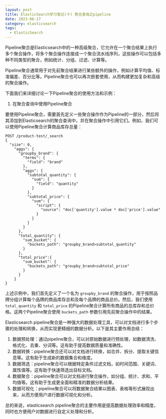 ```yaml
---
layout: post
title: ElasticSearch学习笔记(十) 聚合查询之pipeline
date: 2023-06-17 
category: elasticsearch
tags:
  - ElasticSearch 
---
```


Pipeline聚合是Elasticsearch中的一种高级聚合，它允许在一个聚合结果上执行多个聚合操作，将多个聚合操作连接成一个聚合流水线序列，这些操作可以包括多种不同类型的聚合，例如统计、分组、过滤、计算等。

Pipeline聚合通常用于对先前聚合结果进行某些额外的操作，例如计算平均值、标准偏差、百分比等。Pipeline聚合也可以再次嵌套使用，从而构建更加复杂和高级的聚合操作。

下面我们来详细讨论一下Pipeline聚合的使用方法和示例：

1. 在聚合查询中使用Pipeline聚合

要使用Pipeline聚合，需要首先定义一些聚合操作作为Pipeline的一部分，然后将其添加到Elasticsearch的聚合查询中，并在聚合操作中引用它们。例如，我们可以使用Pipeline聚合计算商品库存总量：

```
POST /product-test/_search
{
  "size": 0,
    "aggs": {
      "groupby_brand": {
        "terms": {
          "field": "brand"
        },
        "aggs": {
          "subtotal_quantity": {
            "sum": {
              "field": "quantity"
            }
          },
          "subtotal_price": {
            "sum": {
              "script": {
                "source": "doc['quantity'].value * doc['price'].value"
              }
            }
          }
        }
      },
      "total_quantity": {
        "sum_bucket": {
          "buckets_path": "groupby_brand>subtotal_quantity"
        }
      },
      "total_price":{
        "sum_bucket": {
          "buckets_path": "groupby_brand>subtotal_price"
        }
      }
    }
}
```

上述示例中，我们首先定义了一个名为 `groupby_brand` 的聚合操作，用于按照品牌分组计算每个品牌的商品库存总和及每个品牌的商品总价。然后，我们使用 `total_quantity` 和 `total_price` 的Pipeline聚合计算所有商品的总库存和总价格。这两个Pipeline聚合使用 `buckets_path` 参数引用先前聚合操作中的结果。



Elasticsearch pipeline聚合是一种强大的数据处理工具，可以对文档进行多个步骤的处理和转换，从而实现更精细的数据分析。以下是其主要作用总结：

1. 数据预处理：通过pipeline聚合，可以对原始数据进行预处理，如数据清洗、格式化、去重、分词等。这有助于提高数据质量和准确性。
2. 数据转换：pipeline聚合还可以对文档进行转换，如合并、拆分、提取关键信息等。这有助于生成新的数据集合和维度。
3. 数据筛选：pipeline聚合可以根据特定条件过滤文档，如时间范围、关键词、属性值等。这有助于快速筛选出目标文档。
4. 数据聚合：pipeline聚合可以对文档进行聚合操作，如分组、统计、求和、平均值等。这有助于生成更全面和精准的数据分析结果。
5. 数据可视化：pipeline聚合可以将数据聚合结果以图表、表格等形式展现出来，从而方便用户进行数据可视化和分析。

总的来说，elasticsearch pipeline聚合的主要作用是提高数据处理效率和精度，同时也方便用户对数据进行自定义处理和分析。
